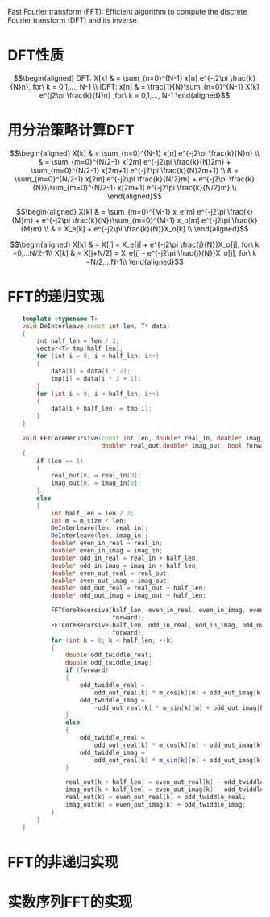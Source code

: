 Fast Fourier transform (FFT): Efficient algorithm to compute the discrete Fourier transform (DFT) and its inverse

# DFT性质

$$\begin{aligned}
DFT: X[k] & = \sum_{n=0}^{N-1} x[n] e^{-j2\pi \frac{k}{N}n}, for\ k = 0,1,..., N-1 \\
IDFT: x[n] & = \frac{1}{N}\sum_{n=0}^{N-1} X[k] e^{j2\pi \frac{k}{N}n} ,for\ k = 0,1,..., N-1 
\end{aligned}$$

# 用分治策略计算DFT

$$\begin{aligned}
X[k] & = \sum_{n=0}^{N-1} x[n] e^{-j2\pi \frac{k}{N}n} \\
      & = \sum_{m=0}^{N/2-1} x[2m] e^{-j2\pi \frac{k}{N}2m}  + \sum_{m=0}^{N/2-1} x[2m+1] e^{-j2\pi \frac{k}{N}2m+1} \\
      & = \sum_{m=0}^{N/2-1} x[2m] e^{-j2\pi \frac{k}{N/2}m}  + e^{-j2\pi \frac{k}{N}}\sum_{m=0}^{N/2-1} x[2m+1] e^{-j2\pi \frac{k}{N/2}m} \\
\end{aligned}$$


$$\begin{aligned}
X[k] & = \sum_{m=0}^{M-1} x_e[m] e^{-j2\pi \frac{k}{M}m}  + e^{-j2\pi \frac{k}{N}}\sum_{m=0}^{M-1} x_o[m] e^{-j2\pi \frac{k}{M}m} \\
& = X_e[k] + e^{-j2\pi \frac{k}{N}}X_o[k] \\
\end{aligned}$$

$$\begin{aligned}
X[k] & = X[j] = X_e[j] + e^{-j2\pi \frac{j}{N}}X_o[j], for\ k =0,...N/2-1\\
X[k] & = X[j+N/2] = X_e[j] - e^{-j2\pi \frac{j}{N}}X_o[j], for\ k =N/2,...N-1\\
\end{aligned}$$


# FFT的递归实现

```cpp
    template <typename T>
    void DeInterleave(const int len, T* data)
    {
        int half_len = len / 2;
        vector<T> tmp(half_len);
        for (int i = 0; i < half_len; i++)
        {
            data[i] = data[i * 2];
            tmp[i] = data[i * 2 + 1];
        }
        for (int i = 0; i < half_len; i++)
        {
            data[i + half_len] = tmp[i];
        }
    }
```

```cpp
    void FFTCoreRecursive(const int len, double* real_in, double* imag_in, 
                          double* real_out,double* imag_out, bool forward)
    {
        if (len == 1)
        {
            real_out[0] = real_in[0];
            imag_out[0] = imag_in[0];
        }
        else
        {
            int half_len = len / 2;
            int m = m_size / len;
            DeInterleave(len, real_in);
            DeInterleave(len, imag_in);
            double* even_in_real = real_in;
            double* even_in_imag = imag_in;
            double* odd_in_real = real_in + half_len;
            double* odd_in_imag = imag_in + half_len;
            double* even_out_real = real_out;
            double* even_out_imag = imag_out;
            double* odd_out_real = real_out + half_len;
            double* odd_out_imag = imag_out + half_len;

            FFTCoreRecursive(half_len, even_in_real, even_in_imag, even_out_real, even_out_imag,
                             forward);
            FFTCoreRecursive(half_len, odd_in_real, odd_in_imag, odd_out_real, odd_out_imag,
                             forward);
            for (int k = 0; k < half_len; ++k)
            {
                double odd_twiddle_real;
                double odd_twiddle_imag;
                if (forward)
                {
                    odd_twiddle_real =
                        odd_out_real[k] * m_cos[k][m] + odd_out_imag[k] * m_sin[k][m];
                    odd_twiddle_imag =
                        -odd_out_real[k] * m_sin[k][m] + odd_out_imag[k] * m_cos[k][m];
                }
                else
                {
                    odd_twiddle_real =
                        odd_out_real[k] * m_cos[k][m] - odd_out_imag[k] * m_sin[k][m];
                    odd_twiddle_imag =
                        odd_out_real[k] * m_sin[k][m] + odd_out_imag[k] * m_cos[k][m];
                }

                real_out[k + half_len] = even_out_real[k] - odd_twiddle_real;
                imag_out[k + half_len] = even_out_imag[k] - odd_twiddle_imag;
                real_out[k] = even_out_real[k] + odd_twiddle_real;
                imag_out[k] = even_out_imag[k] + odd_twiddle_imag;
            }
        }
    }
```
# FFT的非递归实现

# 实数序列FFT的实现

